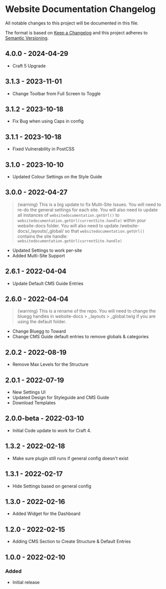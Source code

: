 # Website Documentation Changelog

All notable changes to this project will be documented in this file.

The format is based on [Keep a Changelog](http://keepachangelog.com/) and this project adheres to [Semantic Versioning](http://semver.org/).

## 4.0.0 - 2024-04-29

- Craft 5 Upgrade

## 3.1.3 - 2023-11-01

- Change Toolbar from Full Screen to Toggle

## 3.1.2 - 2023-10-18

- Fix Bug when using Caps in config

## 3.1.1 - 2023-10-18

- Fixed Vulnerability in PostCSS

## 3.1.0 - 2023-10-10

- Updated Colour Settings on the Style Guide

## 3.0.0 - 2022-04-27

> {warning} This is a big update to fix Multi-Site Issues. You will need to re-do the general settings for each site. You will also need to update all instances of `websitedocumentation.getUrl()` to `websitedocumentation.getUrl(currentSite.handle)` within your website-docs folder. You will also need to update /website-docs/\_layouts/\_global/ so that `websitedocumentation.getUrl()` contains the site handle: ` websitedocumentation.getUrl(currentSite.handle)`

- Updated Settings to work per-site
- Added Multi-Site Support

## 2.6.1 - 2022-04-04

- Update Default CMS Guide Entries

## 2.6.0 - 2022-04-04

> {warning} This is a rename of the repo. You will need to change the bluegg handles in website-docs > \_layouts > \_global.twig if you are using the default folder.

- Change Bluegg to Toward
- Change CMS Guide default entries to remove globals & categories

## 2.0.2 - 2022-08-19

- Remove Max Levels for the Structure

## 2.0.1 - 2022-07-19

- New Settings UI
- Updated Design for Styleguide and CMS Guide
- Download Templates

## 2.0.0-beta - 2022-03-10

- Initial Code update to work for Craft 4.

## 1.3.2 - 2022-02-18

- Make sure plugin still runs if general config doesn't exist

## 1.3.1 - 2022-02-17

- Hide Settings based on general config

## 1.3.0 - 2022-02-16

- Added Widget for the Dashboard

## 1.2.0 - 2022-02-15

- Adding CMS Section to Create Structure & Default Entries

## 1.0.0 - 2022-02-10

### Added

- Initial release
